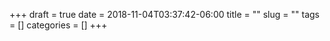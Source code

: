 +++ 
draft = true
date = 2018-11-04T03:37:42-06:00
title = ""
slug = "" 
tags = []
categories = []
+++
